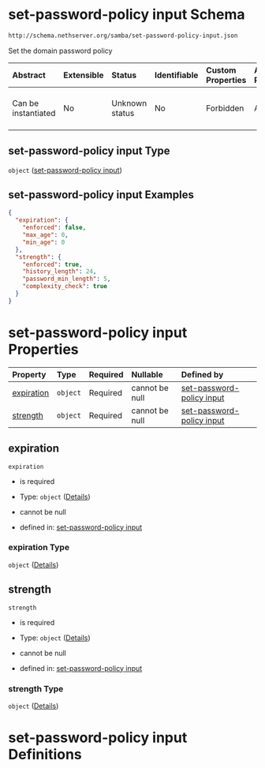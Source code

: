 # set-password-policy input Schema

```txt
http://schema.nethserver.org/samba/set-password-policy-input.json
```

Set the domain password policy

| Abstract            | Extensible | Status         | Identifiable | Custom Properties | Additional Properties | Access Restrictions | Defined In                                                                                    |
| :------------------ | :--------- | :------------- | :----------- | :---------------- | :-------------------- | :------------------ | :-------------------------------------------------------------------------------------------- |
| Can be instantiated | No         | Unknown status | No           | Forbidden         | Allowed               | none                | [set-password-policy-input.json](samba/set-password-policy-input.json "open original schema") |

## set-password-policy input Type

`object` ([set-password-policy input](set-password-policy-input.md))

## set-password-policy input Examples

```json
{
  "expiration": {
    "enforced": false,
    "max_age": 0,
    "min_age": 0
  },
  "strength": {
    "enforced": true,
    "history_length": 24,
    "password_min_length": 5,
    "complexity_check": true
  }
}
```

# set-password-policy input Properties

| Property                  | Type     | Required | Nullable       | Defined by                                                                                                                                                                 |
| :------------------------ | :------- | :------- | :------------- | :------------------------------------------------------------------------------------------------------------------------------------------------------------------------- |
| [expiration](#expiration) | `object` | Required | cannot be null | [set-password-policy input](set-password-policy-input-properties-expiration.md "http://schema.nethserver.org/samba/set-password-policy-input.json#/properties/expiration") |
| [strength](#strength)     | `object` | Required | cannot be null | [set-password-policy input](set-password-policy-input-properties-strength.md "http://schema.nethserver.org/samba/set-password-policy-input.json#/properties/strength")     |

## expiration



`expiration`

* is required

* Type: `object` ([Details](set-password-policy-input-properties-expiration.md))

* cannot be null

* defined in: [set-password-policy input](set-password-policy-input-properties-expiration.md "http://schema.nethserver.org/samba/set-password-policy-input.json#/properties/expiration")

### expiration Type

`object` ([Details](set-password-policy-input-properties-expiration.md))

## strength



`strength`

* is required

* Type: `object` ([Details](set-password-policy-input-properties-strength.md))

* cannot be null

* defined in: [set-password-policy input](set-password-policy-input-properties-strength.md "http://schema.nethserver.org/samba/set-password-policy-input.json#/properties/strength")

### strength Type

`object` ([Details](set-password-policy-input-properties-strength.md))

# set-password-policy input Definitions
